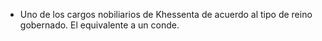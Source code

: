 - Uno de los cargos nobiliarios de Khessenta de acuerdo al tipo de reino gobernado. El equivalente a un conde.